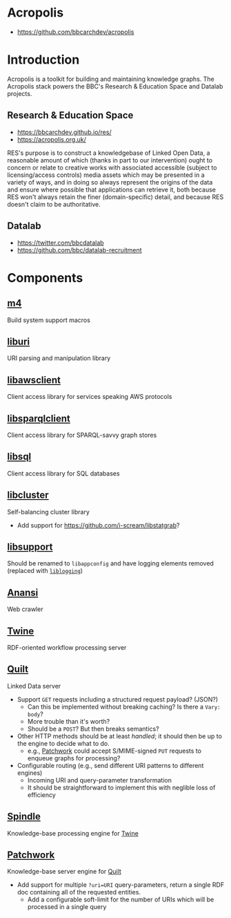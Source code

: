 # Acropolis

* https://github.com/bbcarchdev/acropolis

# Introduction

Acropolis is a toolkit for building and maintaining knowledge graphs. The Acropolis stack powers the BBC's Research & Education Space and Datalab projects.

## Research & Education Space

* https://bbcarchdev.github.io/res/
* https://acropolis.org.uk/

RES's purpose is to construct a knowledgebase of Linked Open Data, a reasonable amount of which (thanks in part to our intervention) ought to concern or relate to creative works with associated accessible (subject to licensing/access controls) media assets which may be presented in a variety of ways, and in doing so always represent the origins of the data and ensure where possible that applications can retrieve it, both because RES won't always retain the finer (domain-specific) detail, and because RES doesn't claim to be authoritative.

## Datalab

* https://twitter.com/bbcdatalab
* https://github.com/bbc/datalab-recruitment

# Components

## [m4](https://github.com/bbcarchdev/m4)

Build system support macros

## [liburi](https://github.com/bbcarchdev/liburi)

URI parsing and manipulation library

## [libawsclient](https://github.com/bbcarchdev/libawsclient)

Client access library for services speaking AWS protocols

## [libsparqlclient](https://github.com/bbcarchdev/libsparqlclient)

Client access library for SPARQL-savvy graph stores

## [libsql](https://github.com/bbcarchdev/libsql)

Client access library for SQL databases

## [libcluster](https://github.com/bbcarchdev/libcluster)

Self-balancing cluster library

* Add support for https://github.com/i-scream/libstatgrab?

## [libsupport](https://github.com/bbcarchdev/libsupport)

Should be renamed to `libappconfig` and have logging elements removed (replaced with [`liblogging`](https://github.com/rsyslog/liblogging))

## [Anansi](https://github.com/bbcarchdev/anansi)

Web crawler

## [Twine](https://github.com/bbcarchdev/twine)

RDF-oriented workflow processing server

## [Quilt](https://github.com/bbcarchdev/quilt)

Linked Data server

* Support `GET` requests including a structured request payload? (JSON?)
  * Can this be implemented without breaking caching? Is there a `Vary: body`?
  * More trouble than it's worth?
  * Should be a `POST`? But then breaks semantics?
* Other HTTP methods should be at least _handled_; it should then be up to the engine to decide what to do.
  * e.g., [Patchwork](#patchwork) could accept S/MIME-signed `PUT` requests to enqueue graphs for processing?
* Configurable routing (e.g., send different URI patterns to different engines)
  * Incoming URI and query-parameter transformation
  * It should be straightforward to implement this with neglible loss of efficiency

## [Spindle](https://github.com/bbcarchdev/spindle)

Knowledge-base processing engine for [Twine](#twine)

## [Patchwork](https://github.com/bbcarchdev/patchwork)

Knowledge-base server engine for [Quilt](#quilt)

* Add support for multiple `?uri=URI` query-parameters, return a single RDF doc containing all of the requested entities.
  * Add a configurable soft-limit for the number of URIs which will be processed in a single query
